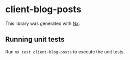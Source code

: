 # client-blog-posts

This library was generated with [Nx](https://nx.dev).

## Running unit tests

Run `nx test client-blog-posts` to execute the unit tests.
